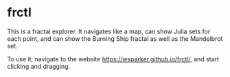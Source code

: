 # frctl

This is a fractal explorer. It navigates like a map, can show Julia sets for each point, and can show the Burning Ship fractal as well as the Mandelbrot set. 

To use it, navigate to the website https://wsparker.github.io/frctl/, and start clicking and dragging. 
